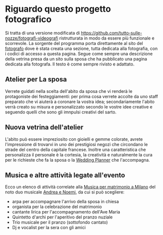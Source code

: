 # Riguardo questo progetto fotografico
Si tratta di una versione modificata di https://github.com/tutto-sulle-nozze/fotografi-videografi ristrutturata in modo da essere più funzionale e scorrevole. La sorgente del programma porta direttamente al sito del <A HREF=https://fotografi.github.io/>fotografo</A> dove è stata creata una sezione, tutta dedicata alla fotografia, con i codici di accesso a questa pagina.
Segue come sempre una descrizione della vetrina presa da un sito sulla sposa che ha pubblicato una pagina dedicata alla fotografa. Il testo è come sempre rivisto e adattato.
## Atelier per La sposa
Verrete guidati nella scelta dell'abito da sposa che vi renderà le protagoniste dei festeggiamenti: per prima cosa verrete accolte da uno staff preparato che vi aiuterà a coronare la vostra idea; secondariamente l'abito verrà creato su misura e personalizzato secondo le vostre idee creative e seguendo quelli che sono gli imnpulsi creativi del sarto.
## Nuova vetrina dell'atelier
L'abito può essere impreziosito con gioielli e gemme colorate, avrete l'impressione di trovarvi in uno dei prestigiosi negozi che circondano le strade del centro della capitale francese. Inoltre una caratteristica che personalizza il personale è la cortesia, la creatività e naturalmente la cura per le richieste che fa la sposa o la <A HREF=http://www.noemiwedding.com/it/>Wedding Planner</A> che l'accompagna.
## Musica e altre attività legate all'evento
Ecco un elenco di attività correlate alla <A HREF=http://www.andreaenoemi.it/musica_matrimonio_milano.html>Musica per matrimonio a Milano</A> del noto duo musicale <A HREF=http://www.andreaenoemi.it/>Andrea e Noemi</A>, da cui si può scegliere:
- arpa per accompagnare l'arrivo della sposa in chiesa
- organista per la celebrazione del matrimonio
- cantante lirica per l'accompagnamento dell'Ave Maria
- Quintetto d'archi per l'aperitivo del pranzo nuziale
- Trio musicale per il pranzo (sottofondo cantato)
- Dj e vocalist per la sera con gli amici
